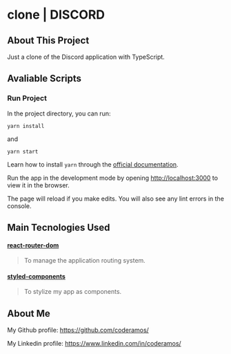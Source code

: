 # clone | DISCORD

## About This Project

Just a clone of the Discord application with TypeScript.

## Avaliable Scripts

### Run Project

In the project directory, you can run:

```
yarn install
```

and

```
yarn start
```

Learn how to install `yarn` through the [official documentation](https://yarnpkg.com/pt-BR/docs/install).

Run the app in the development mode by opening [http://localhost:3000](http://localhost:3000) to view it in the browser.

The page will reload if you make edits. You will also see any lint errors in the console.

## Main Tecnologies Used

#### [react-router-dom](https://www.npmjs.com/package/react-router-dom)

> To manage the application routing system.

#### [styled-components](https://styled-components.com/)

> To stylize my app as components.

## About Me

My Github profile: https://github.com/coderamos/

My Linkedin profile: https://www.linkedin.com/in/coderamos/
